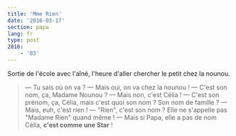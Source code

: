```yaml
---
title: 'Mme Rien'
date: '2016-03-17'
section: papa
lang: fr
type: post
2016:
    - '03'
---
```


Sortie de l'école avec l'aîné, l'heure d'aller chercher le petit chez la nounou.

<!-- more -->

> — Tu sais où on va ?
> — Mais oui, on va chez la nounou !
> — C'est son nom, ça, Madame Nounou ?
> — Mais non, c'est Célia !
> — C'est son prénom, ça, Célia, mais c'est quoi son nom ? Son nom de famille ?
> — Mais, euh, c'est rien !
> — "Rien", c'est son nom ? Elle ne s'appelle pas "Madame Rien" quand même !
> — Mais si Papa, elle a pas de nom Célia, **c'est comme une Star** !
